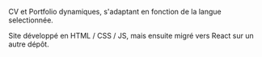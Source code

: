 CV et Portfolio dynamiques, s'adaptant en fonction de la langue selectionnée.  

Site développé en HTML / CSS / JS, mais ensuite migré vers React sur un autre dépôt.
